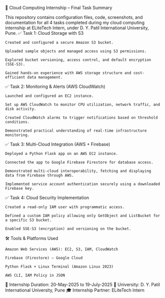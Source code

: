 📘 Cloud Computing Internship – Final Task Summary

This repository contains configuration files, code, screenshots, and documentation for all 4 tasks completed during my cloud computing internship at ELiteTech Intern, under D. Y. Patil International University, Pune.
✅ Task 1: Cloud Storage with S3

    Created and configured a secure Amazon S3 bucket.

    Uploaded sample objects and managed access using S3 permissions.

    Explored bucket versioning, access control, and default encryption (SSE-S3).

    Gained hands-on experience with AWS storage structure and cost-efficient data management.

✅ Task 2: Monitoring & Alerts (AWS CloudWatch)

    Launched and configured an EC2 instance.

    Set up AWS CloudWatch to monitor CPU utilization, network traffic, and disk activity.

    Created CloudWatch alarms to trigger notifications based on threshold conditions.

    Demonstrated practical understanding of real-time infrastructure monitoring.

✅ Task 3: Multi-Cloud Integration (AWS + Firebase)

    Deployed a Python Flask app on an AWS EC2 instance.

    Connected the app to Google Firebase Firestore for database access.

    Demonstrated multi-cloud interoperability, fetching and displaying data from Firebase through AWS.

    Implemented service account authentication securely using a downloaded Firebase key.

✅ Task 4: Cloud Security Implementation

    Created a read-only IAM user with programmatic access.

    Defined a custom IAM policy allowing only GetObject and ListBucket for a specific S3 bucket.

    Enabled SSE-S3 (encryption) and versioning on the bucket.
  
  🛠️ Tools & Platforms Used

    Amazon Web Services (AWS): EC2, S3, IAM, CloudWatch

    Firebase (Firestore) – Google Cloud

    Python Flask + Linux Terminal (Amazon Linux 2023)

    AWS CLI, IAM Policy in JSON

📅 Internship Duration: 20-May-2025 to 19-July-2025
📍 University: D. Y. Patil International University, Pune
🎓 Internship Partner: ELiteTech Intern
